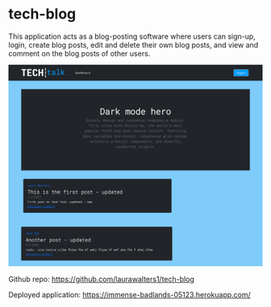 # tech-blog

This application acts as a blog-posting software where users can sign-up, login, create blog posts, edit and delete their own blog posts, and view and comment on the blog posts of other users.

<img src="screencapture-immense-badlands-05123-herokuapp-2022-04-02-23_14_53.png">

Github repo:
https://github.com/laurawalters1/tech-blog

Deployed application:
https://immense-badlands-05123.herokuapp.com/
